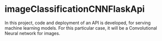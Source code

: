 # imageClassificationCNNFlaskApi
In this project, code and deployment of an API is developed, for serving machine learning models. For this particular case, it will be a Convolutional Neural network for images.
